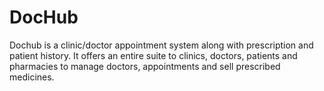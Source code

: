 # DocHub

Dochub is a clinic/doctor appointment system along with prescription and patient history. It offers an entire suite to clinics, doctors, patients and pharmacies to manage doctors, appointments and sell prescribed medicines.
